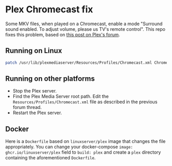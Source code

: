 # Plex Chromecast fix

Some MKV files, when played on a Chromecast, enable a mode "Surround sound enabled. To adjust volume, please us TV's remote control". This repo fixes this problem, based on [this post on Plex's forum](https://forums.plex.tv/t/volume-control-via-android-device-when-casting-to-chromecast/163839/52).

## Running on Linux

```sh
patch /usr/lib/plexmediaserver/Resources/Profiles/Chromecast.xml Chromecast.patch
```

## Running on other platforms

* Stop the Plex server.
* Find the Plex Media Server root path. Edit the `Resources/Profiles/Chromecast.xml` file as described in the previous forum thread.
* Restart the Plex server.


## Docker

Here is a `Dockerfile` based on `linuxserver/plex` image that changes the file appropriately. You can change your docker-compose `image: ghcr.io/linuxserver/plex` field to `build: plex` and create a `plex` directory containing the aforementioned `Dockerfile`.
